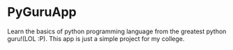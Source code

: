 # PyGuruApp

Learn the basics of python programming language from the greatest python guru!(LOL :P).
This app is just a simple project for my college.
